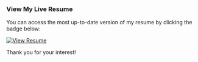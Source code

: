 ### **View My Live Resume**

You can access the most up-to-date version of my resume by clicking the badge below:

[![View Resume](https://img.shields.io/badge/View_Resume-Online-informational?style=flat&logo=github)](https://dhruvkbansal.github.io/DhruvResume/)

Thank you for your interest!
